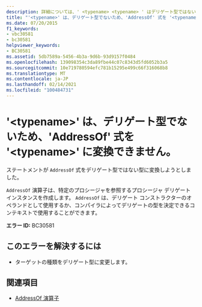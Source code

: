 ```yaml
---
description: 詳細については、' <typename> <typename> ' はデリゲート型ではないため、' AddressOf ' 式を ' ' に変換することはできません。
title: "'<typename>' は、デリゲート型でないため、'AddressOf' 式を '<typename>' に変換できません。"
ms.date: 07/20/2015
f1_keywords:
- vbc30581
- bc30581
helpviewer_keywords:
- BC30581
ms.assetid: 5db7589a-5456-4b3a-9d6b-93d9157f0484
ms.openlocfilehash: 139098354c3da89fbe44c07c8343d5fd6052b3a5
ms.sourcegitcommit: 10e719780594efc781b15295e499c66f316068b8
ms.translationtype: MT
ms.contentlocale: ja-JP
ms.lasthandoff: 02/14/2021
ms.locfileid: "100484731"
---
```

# <a name="addressof-expression-cannot-be-converted-to-typename-because-typename-is-not-a-delegate-type"></a>'\<typename>' は、デリゲート型でないため、'AddressOf' 式を '\<typename>' に変換できません。

ステートメントが `AddressOf` 式をデリゲート型ではない型に変換しようとしました。  
  
 `AddressOf` 演算子は、特定のプロシージャを参照するプロシージャ デリゲート インスタンスを作成します。 `AddressOf` は、デリゲート コンストラクターのオペランドとして使用するか、コンパイラによってデリゲートの型を決定できるコンテキストで使用することができます。  
  
 **エラー ID:** BC30581  
  
## <a name="to-correct-this-error"></a>このエラーを解決するには  
  
- ターゲットの種類をデリゲート型に変更します。  
  
## <a name="see-also"></a>関連項目

- [AddressOf 演算子](../language-reference/operators/addressof-operator.md)
